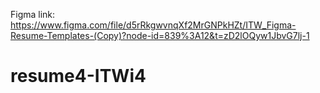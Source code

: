 Figma link: https://www.figma.com/file/d5rRkgwvnqXf2MrGNPkHZt/ITW_Figma-Resume-Templates-(Copy)?node-id=839%3A12&t=zD2lOQyw1JbvG7lj-1
# resume4-ITWi4
